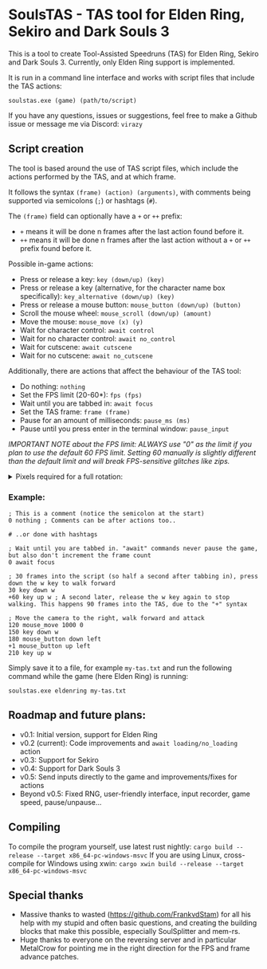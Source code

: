 # SoulsTAS - TAS tool for Elden Ring, Sekiro and Dark Souls 3

This is a tool to create Tool-Assisted Speedruns (TAS) for Elden Ring, Sekiro and Dark Souls 3.
Currently, only Elden Ring support is implemented.

It is run in a command line interface and works with script files that include the TAS actions:
```
soulstas.exe (game) (path/to/script)
```

If you have any questions, issues or suggestions, feel free to make a Github issue or message me via Discord: `virazy`


## Script creation
The tool is based around the use of TAS script files, which include the actions performed by the TAS, and at which frame.

It follows the syntax `(frame) (action) (arguments)`, with comments being supported via semicolons (`;`) or hashtags (`#`).

The `(frame)` field can optionally have a `+` or `++` prefix:
- `+` means it will be done n frames after the last action found before it.
- `++` means it will be done n frames after the last action without a `+` or `++` prefix found before it.

Possible in-game actions:
- Press or release a key: `key (down/up) (key)`
- Press or release a key (alternative, for the character name box specifically): `key_alternative (down/up) (key)`
- Press or release a mouse button: `mouse_button (down/up) (button)`
- Scroll the mouse wheel: `mouse_scroll (down/up) (amount)`
- Move the mouse: `mouse_move (x) (y)`
- Wait for character control: `await control`
- Wait for no character control: `await no_control`
- Wait for cutscene: `await cutscene`
- Wait for no cutscene: `await no_cutscene`

Additionally, there are actions that affect the behaviour of the TAS tool:
- Do nothing: `nothing`
- Set the FPS limit (20-60*): `fps (fps)`
- Wait until you are tabbed in: `await focus`
- Set the TAS frame: `frame (frame)`
- Pause for an amount of milliseconds: `pause_ms (ms)`
- Pause until you press enter in the terminal window: `pause_input`

*IMPORTANT NOTE about the FPS limit: ALWAYS use "0" as the limit if you plan to use the default 60 FPS limit. Setting 60 manually is slightly different than the default limit and will break FPS-sensitive glitches like zips.*

<details>
<summary>Pixels required for a full rotation:</summary>
<br>
Here's a table of the amount of pixels of mouse movement required to do a full camera rotation.

Keep in mind the values don't always match up perfectly.
You might need to 2x the value, depending on OS.

I recommend using 0 sensitivity for the best accuracy.

| Sensitivity | Pixels |
| - | - |
| 0 | 36000 |
| 1 | 12857 |
| 2 | 7826 |
| 3 | 5625 |
| 4 | 4390 |
| 5 | 3600 |
| 6 | 3051 |
| 7 | 2647 |
| 8 | 2338 |
| 9 | 2093 |
| 10 | 1895 |
</details>

### Example:
```
; This is a comment (notice the semicolon at the start)
0 nothing ; Comments can be after actions too..

# ..or done with hashtags

; Wait until you are tabbed in. "await" commands never pause the game, but also don't increment the frame count
0 await focus

; 30 frames into the script (so half a second after tabbing in), press down the w key to walk forward
30 key down w
+60 key up w ; A second later, release the w key again to stop walking. This happens 90 frames into the TAS, due to the "+" syntax

; Move the camera to the right, walk forward and attack
120 mouse_move 1000 0
150 key down w
180 mouse_button down left
+1 mouse_button up left
210 key up w
```

Simply save it to a file, for example `my-tas.txt` and run the following command while the game (here Elden Ring) is running:
```
soulstas.exe eldenring my-tas.txt
```


## Roadmap and future plans:
- v0.1: Initial version, support for Elden Ring
- v0.2 (current): Code improvements and `await loading/no_loading` action
- v0.3: Support for Sekiro
- v0.4: Support for Dark Souls 3
- v0.5: Send inputs directly to the game and improvements/fixes for actions
- Beyond v0.5: Fixed RNG, user-friendly interface, input recorder, game speed, pause/unpause...


## Compiling
To compile the program yourself, use latest rust nightly: `cargo build --release --target x86_64-pc-windows-msvc`
If you are using Linux, cross-compile for Windows using xwin: `cargo xwin build --release --target x86_64-pc-windows-msvc`


## Special thanks
- Massive thanks to wasted (https://github.com/FrankvdStam) for all his help with my stupid and often basic questions, and creating the building blocks that make this possible, especially SoulSplitter and mem-rs.
- Huge thanks to everyone on the reversing server and in particular MetalCrow for pointing me in the right direction for the FPS and frame advance patches.
